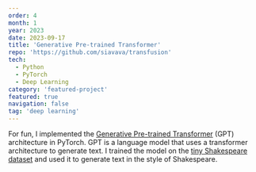 ```yaml
---
order: 4
month: 1
year: 2023
date: 2023-09-17
title: 'Generative Pre-trained Transformer'
repo: 'https://github.com/siavava/transfusion'
tech:
  - Python
  - PyTorch
  - Deep Learning
category: 'featured-project'
featured: true
navigation: false
tag: 'deep learning'
---
```


For fun, I implemented the [Generative Pre-trained Transformer][gpt] (GPT) architecture
in PyTorch. GPT is a language model that uses a transformer architecture
to generate text. I trained the model on the [tiny Shakespeare dataset][tinyshakes]
and used it to generate text in the style of Shakespeare.

[gpt]: https://openai.com/blog/language-unsupervised/
[tinyshakes]: https://www.tensorflow.org/datasets/catalog/tiny_shakespeare
